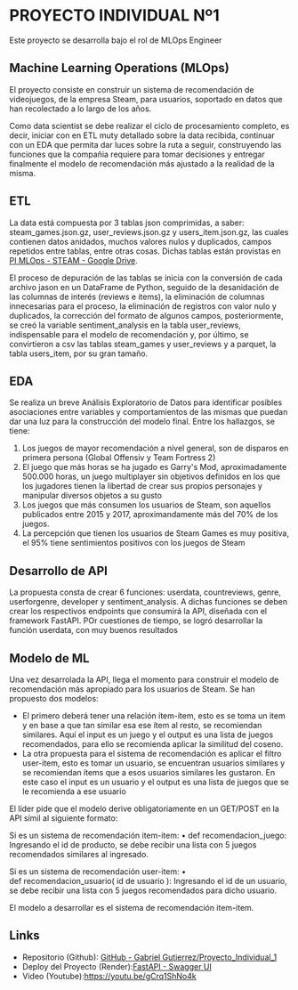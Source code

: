 #                       **PROYECTO INDIVIDUAL Nº1**

Este proyecto se desarrolla bajo el rol de MLOps Engineer

## Machine Learning Operations (MLOps)

El proyecto consiste en construir un sistema de recomendación de videojuegos, de la empresa Steam, para usuarios, soportado en datos que han recolectado a lo largo de los años.

Como data scientist se debe realizar el ciclo de procesamiento completo, es decir, iniciar con en ETL muty detallado sobre la data recibida, continuar con un EDA que permita dar luces sobre la ruta a seguir, construyendo las funciones que la compañia requiere para tomar decisiones y entregar finalmente el modelo de recomendación más ajustado a la realidad de la misma.

## ETL

La data está compuesta por 3 tablas json comprimidas, a saber: steam_games.json.gz, user_reviews.json.gz y users_item.json.gz, las cuales contienen datos anidados, muchos valores nulos y duplicados, campos repetidos entre tablas, entre otras cosas. Dichas tablas están provistas en [PI MLOps - STEAM - Google Drive](https://drive.google.com/drive/folders/1HqBG2-sUkz_R3h1dZU5F2uAzpRn7BSpj).

El proceso de depuración de las tablas se inicia con la conversión de cada archivo jason en un DataFrame de Python, seguido de la desanidación de las columnas de interés (reviews e items), la eliminación de columnas innecesarias para el proceso, la eliminación de registros con valor nulo y duplicados, la corrección del formato de algunos campos, posteriormente, se creó la variable sentiment_analysis en la tabla user_reviews, indispensable para el modelo de recomendación y, por último, se convirtieron a csv las tablas steam_games y user_reviews y a parquet, la tabla users_item, por su gran tamaño.

## EDA

Se realiza un breve Análisis Exploratorio de Datos para identificar posibles asociaciones entre variables y comportamientos de las mismas que puedan dar una luz para la construcción del modelo final. Entre los hallazgos, se tiene:

1. Los juegos de mayor recomendación a nivel general, son de disparos en primera persona (Global Offensiv y Team Fortress 2)
2. El juego que más horas se ha jugado es Garry's Mod, aproximadamente 500.000 horas, un juego multiplayer sin objetivos definidos en los que los jugadores tienen la libertad de crear sus propios personajes y manipular diversos objetos a su gusto
3. Los juegos que más consumen los usuarios de Steam, son aquellos publicados entre 2015 y 2017, aproximandamente más del 70% de los juegos.
4. La percepción que tienen los usuarios de Steam Games es muy positiva, el 95% tiene sentimientos positivos con los juegos de Steam

## Desarrollo de API

La propuesta consta de crear 6 funciones: userdata, countreviews, genre, userforgenre, developer y sentiment_analysis. A dichas funciones se deben crear los respectivos endpoints que consumirá la API, diseñada con el framework FastAPI. POr cuestiones de tiempo, se logró desarrollar la función userdata, con muy buenos resultados

## Modelo de ML

Una vez desarrolada la API, llega el momento para construir el modelo de recomendación más apropiado para los usuarios de Steam. Se han propuesto dos modelos:

- El primero deberá tener una relación ítem-ítem, esto es se toma un item y en base a que tan similar esa ese ítem al resto, se recomiendan similares. Aquí el input es un juego y el output es una lista de juegos recomendados, para ello se recomienda aplicar la similitud del coseno. 
- La otra propuesta para el sistema de recomendación es aplicar el filtro user-item, esto es tomar un usuario, se encuentran usuarios similares y se recomiendan ítems que a esos usuarios similares les gustaron. En este caso el input es un usuario y el output es una lista de juegos que se le recomienda a ese usuario

El líder pide que el modelo derive obligatoriamente en un GET/POST en la API símil al siguiente formato:

Si es un sistema de recomendación item-item:
    • def recomendacion_juego: Ingresando el id de producto, se debe recibir una lista con 5 juegos recomendados similares al ingresado.

Si es un sistema de recomendación user-item:
    • def recomendacion_usuario( id de usuario ): Ingresando el id de un usuario, se debe recibir una lista con 5 juegos recomendados para dicho usuario.

El modelo a desarrollar es el sistema de recomendación item-item.

## Links

- Repositorio (Github): [GitHub - Gabriel Gutierrez/Proyecto_Individual_1](https://github.com/gfgm2508/Proyecto_Individual_1)
- Deploy del Proyecto (Render):[FastAPI - Swagger UI](https://deploy-pi01-3u5c.onrender.com/docs)
- Video (Youtube):https://youtu.be/gCrq1ShNo4k

